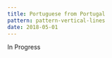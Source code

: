 ```yaml
---
title: Portuguese from Portugal
pattern: pattern-vertical-lines
date: 2018-05-01
---
```


In Progress
